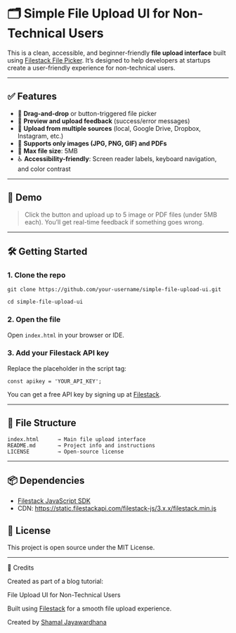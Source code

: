 # 🗂️ Simple File Upload UI for Non-Technical Users

This is a clean, accessible, and beginner-friendly **file upload interface** built using [Filestack File Picker](https://www.filestack.com/docs/uploads/pickers/). It’s designed to help developers at startups create a user-friendly experience for non-technical users.

---

## ✅ Features

- 🔄 **Drag-and-drop** or button-triggered file picker  
- 📸 **Preview and upload feedback** (success/error messages)  
- 📂 **Upload from multiple sources** (local, Google Drive, Dropbox, Instagram, etc.)  
- 📄 **Supports only images (JPG, PNG, GIF) and PDFs**  
- 🚫 **Max file size**: 5MB  
- ♿ **Accessibility-friendly**: Screen reader labels, keyboard navigation, and color contrast  

---

## 🚀 Demo

> Click the button and upload up to 5 image or PDF files (under 5MB each). You’ll get real-time feedback if something goes wrong.

---

## 🛠️ Getting Started

### 1. Clone the repo

`git clone https://github.com/your-username/simple-file-upload-ui.git`

`cd simple-file-upload-ui`

### 2. Open the file

Open `index.html` in your browser or IDE.

### 3. Add your Filestack API key

Replace the placeholder in the script tag:

`const apikey = 'YOUR_API_KEY';`

You can get a free API key by signing up at [Filestack](https://www.filestack.com/).

---

## 📁 File Structure

```
index.html      → Main file upload interface  
README.md       → Project info and instructions  
LICENSE         → Open-source license
```
---

## 📦 Dependencies

- [Filestack JavaScript SDK](https://www.filestack.com/sdks/javascript/)
- CDN: https://static.filestackapi.com/filestack-js/3.x.x/filestack.min.js

## 🤝 License

This project is open source under the MIT License.

---

🙌 Credits

Created as part of a blog tutorial:

File Upload UI for Non-Technical Users

Built using [Filestack](https://www.filestack.com/) for a smooth file upload experience.

Created by [Shamal Jayawardhana](https://www.linkedin.com/in/shamal-jayawardhana/)
